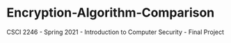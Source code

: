 # Encryption-Algorithm-Comparison
CSCI 2246 - Spring 2021 - Introduction to Computer Security - Final Project
